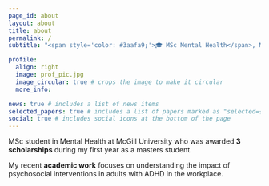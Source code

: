 ```yaml
---
page_id: about
layout: about
title: about
permalink: /
subtitle: "<span style='color: #3aafa9;'>🎓 MSc Mental Health</span>, McGill University"

profile:
  align: right
  image: prof_pic.jpg
  image_circular: true # crops the image to make it circular
  more_info:

news: true # includes a list of news items
selected_papers: true # includes a list of papers marked as "selected={true}"
social: true # includes social icons at the bottom of the page
---
```


MSc student in Mental Health at McGill University who was awarded **3 scholarships** during my first year as a masters student.

My recent **academic work** focuses on understanding the impact of psychosocial interventions in adults with ADHD in the workplace.
